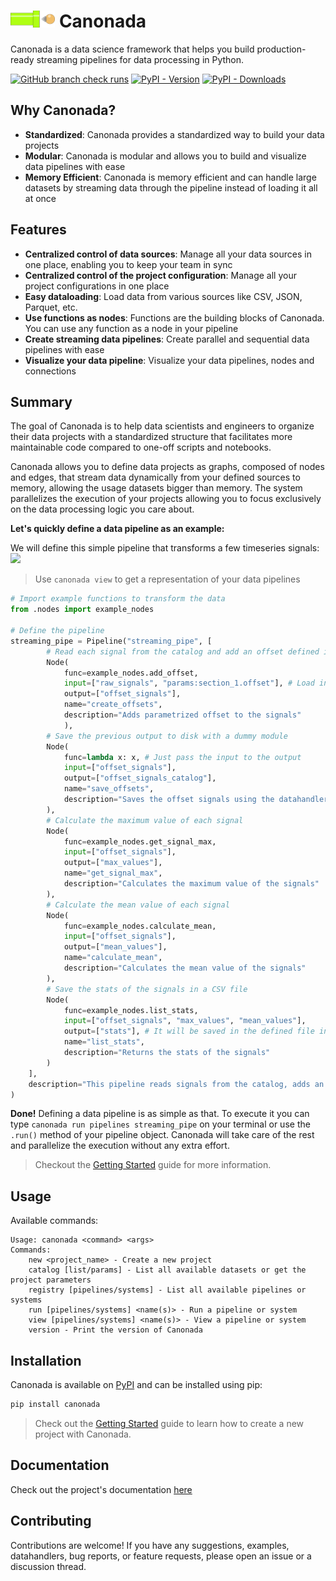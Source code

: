 # <img src=logo.svg height=27> Canonada

Canonada is a data science framework that helps you build production-ready streaming pipelines for data processing in Python.

[![GitHub branch check runs](https://img.shields.io/github/check-runs/rlado/canonada/master)](https://github.com/RLado/Canonada)
[![PyPI - Version](https://img.shields.io/pypi/v/canonada)](https://pypi.org/project/canonada/)
[![PyPI - Downloads](https://img.shields.io/pypi/dm/canonada)](https://pypi.org/project/canonada/)

## Why Canonada?
- **Standardized**: Canonada provides a standardized way to build your data projects
- **Modular**: Canonada is modular and allows you to build and visualize data pipelines with ease
- **Memory Efficient**: Canonada is memory efficient and can handle large datasets by streaming data through the pipeline instead of loading it all at once

## Features
- **Centralized control of data sources**: Manage all your data sources in one place, enabling you to keep your team in sync
- **Centralized control of the project configuration**: Manage all your project configurations in one place
- **Easy dataloading**: Load data from various sources like CSV, JSON, Parquet, etc.
- **Use functions as nodes**: Functions are the building blocks of Canonada. You can use any function as a node in your pipeline
- **Create streaming data pipelines**: Create parallel and sequential data pipelines with ease
- **Visualize your data pipeline**: Visualize your data pipelines, nodes and connections

## Summary
The goal of Canonada is to help data scientists and engineers to organize their data projects with a standardized structure that facilitates more maintainable code compared to one-off scripts and notebooks.

Canonada allows you to define data projects as graphs, composed of nodes and edges, that stream data dynamically from your defined sources to memory, allowing the usage datasets bigger than memory. The system parallelizes the execution of your projects allowing you to focus exclusively on the data processing logic you care about.

**Let's quickly define a data pipeline as an example:**

We will define this simple pipeline that transforms a few timeseries signals:
<img src="https://github.com/user-attachments/assets/b773f613-4f86-4de2-95c3-b9dceacb58fd" width="800" />
> Use `canonada view` to get a representation of your data pipelines

```python
# Import example functions to transform the data
from .nodes import example_nodes

# Define the pipeline
streaming_pipe = Pipeline("streaming_pipe", [
        # Read each signal from the catalog and add an offset defined in the parameters
        Node(
            func=example_nodes.add_offset, 
            input=["raw_signals", "params:section_1.offset"], # Load inputs from the catalog
            output=["offset_signals"],
            name="create_offsets",
            description="Adds parametrized offset to the signals"
            ),
        # Save the previous output to disk with a dummy module
        Node(
            func=lambda x: x, # Just pass the input to the output
            input=["offset_signals"],
            output=["offset_signals_catalog"],
            name="save_offsets",
            description="Saves the offset signals using the datahandler specified in the catalog"
        ),
        # Calculate the maximum value of each signal
        Node(
            func=example_nodes.get_signal_max,
            input=["offset_signals"],
            output=["max_values"],
            name="get_signal_max",
            description="Calculates the maximum value of the signals"
        ),
        # Calculate the mean value of each signal
        Node(
            func=example_nodes.calculate_mean,
            input=["offset_signals"],
            output=["mean_values"],
            name="calculate_mean",
            description="Calculates the mean value of the signals"
        ),
        # Save the stats of the signals in a CSV file
        Node(
            func=example_nodes.list_stats,
            input=["offset_signals", "max_values", "mean_values"],
            output=["stats"], # It will be saved in the defined file in the catalog
            name="list_stats",
            description="Returns the stats of the signals"
        )
    ],
    description="This pipeline reads signals from the catalog, adds an offset, calculates the maximum and mean values, and saves the stats to disk"
)
```

**Done!** Defining a data pipeline is as simple as that. To execute it you can type `canonada run pipelines streaming_pipe` on your terminal or use the `.run()` method of your pipeline object. Canonada will take care of the rest and parallelize the execution without any extra effort.

> Checkout the [Getting Started](https://github.com/RLado/Canonada/wiki/GettingStarted) guide for more information.

## Usage
Available commands:
```
Usage: canonada <command> <args>
Commands:
    new <project_name> - Create a new project
    catalog [list/params] - List all available datasets or get the project parameters
    registry [pipelines/systems] - List all available pipelines or systems
    run [pipelines/systems] <name(s)> - Run a pipeline or system
    view [pipelines/systems] <name(s)> - View a pipeline or system
    version - Print the version of Canonada
```

## Installation
Canonada is available on [PyPI](https://pypi.org/project/canonada/) and can be installed using pip:
```bash
pip install canonada
```

> Check out the [Getting Started](https://github.com/RLado/Canonada/wiki/GettingStarted) guide to learn how to create a new project with Canonada.

## Documentation
Check out the project's documentation [here](https://github.com/RLado/Canonada/wiki)

## Contributing
Contributions are welcome! If you have any suggestions, examples, datahandlers, bug reports, or feature requests, please open an issue or a discussion thread.